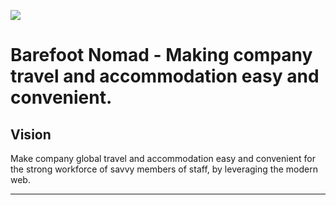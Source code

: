 [![](https://img.shields.io/badge/Reviewed_By-Hound-blueviolet)](https://houndci.com)

Barefoot Nomad - Making company travel and accommodation easy and convenient.
=======

## Vision
Make company global travel and accommodation easy and convenient for the strong workforce of savvy members of staff, by leveraging the modern web.

---
